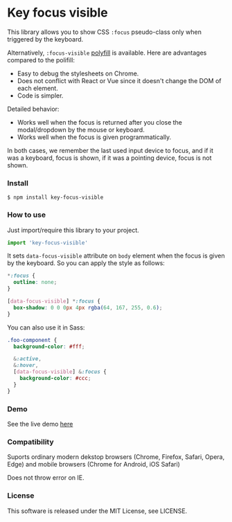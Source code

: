 # Key focus visible

This library allows you to show CSS `:focus` pseudo-class only when triggered by the keyboard.

Alternatively, `:focus-visible` [polyfill](https://www.npmjs.com/package/focus-visible) is available.
Here are advantages compared to the polifill:

- Easy to debug the stylesheets on Chrome.
- Does not conflict with React or Vue since it doesn't change the DOM of each element.
- Code is simpler.

Detailed behavior:

- Works well when the focus is returned after you close the modal/dropdown by the mouse or keyboard.
- Works well when the focus is given programmatically.

In both cases, we remember the last used input device to focus, and if it was a keyboard, focus is shown, if it was a pointing device, focus is not shown.

### Install

`$ npm install key-focus-visible`

### How to use

Just import/require this library to your project.

```js
import 'key-focus-visible'
```

It sets `data-focus-visible` attribute on `body` element when the focus is given by the keyboard.
So you can apply the style as follows:

```css
*:focus {
  outline: none;
}

[data-focus-visible] *:focus {
  box-shadow: 0 0 0px 4px rgba(64, 167, 255, 0.6);
}
```

You can also use it in Sass:

```scss
.foo-component {
  background-color: #fff;

  &:active,
  &:hover,
  [data-focus-visible] &:focus {
    background-color: #ccc;
  }
}
```

### Demo

See the live demo [here](https://nota.github.io/key-focus-visible/demo.html)

### Compatibility

Suports ordinary modern dekstop browsers (Chrome, Firefox, Safari, Opera, Edge) and mobile browsers (Chrome for Android, iOS Safari)

Does not throw error on IE.

### License

This software is released under the MIT License, see LICENSE.
